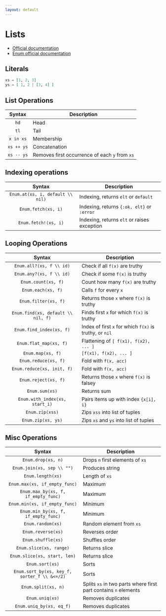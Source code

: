 ```yaml
---
layout: default
---
```

# Lists

* [Official documentation](https://hexdocs.pm/elixir/List.html)
* [Enum official documentation](https://hexdocs.pm/elixir/Enum.html#content)

## Literals

```elixir
xs = [1, 2, 3]
ys = [ 1, 2 | [3, 4] ]
```

## List Operations

| Syntax | Description |
|:-:|-|
| `hd` | Head |
| `tl` | Tail |
| `x in xs` | Membership |
| `xs ++ ys` | Concatenation |
| `xs -- ys` | Removes first occurrence of each `y` from `xs` |

## Indexing operations

| Syntax | Description |
|:-:|-|
| `Enum.at(xs, i, default \\ nil)` | Indexing, returns `elt` or `default` |
| `Enum.fetch(xs, i)` | Indexing, returns `{:ok, elt}` or `:error` |
| `Enum.fetch!(xs, i)` | Indexing, returns `elt` or raises exception |

## Looping Operations

| Syntax | Description |
|:-:|-|
| `Enum.all?(xs, f \\ id)` | Check if all `f(x)` are truthy |
| `Enum.any?(xs, f \\ id)` | Check if some `f(x)` is truthy |
| `Enum.count(xs, f)` | Count how many `f(x)` are truthy |
| `Enum.each(xs, f)` | Calls `f` for every `x` |
| `Enum.filter(xs, f)` | Returns those `x` where `f(x)` is truthy |
| `Enum.find(xs, default \\ nil, f)` | Finds first `x` for which `f(x)` is truthy |
| `Enum.find_index(xs, f)` | Index of first `x` for which `f(x)` is truthy, or `nil` |
| `Enum.flat_map(xs, f)` | Flattening of `[ f(x1), f(x2), ... ]` |
| `Enum.map(xs, f)` | `[f(x1), f(x2), ... ]` |
| `Enum.reduce(xs, f)` | Fold with `f(x, acc)` |
| `Enum.reduce(xs, init, f)` | Fold with `f(x, acc)` |
| `Enum.reject(xs, f)` | Returns those `x` where `f(x)` is falsey |
| `Enum.sum(xs)` | Returns sum |
| `Enum.with_index(xs, start_i)` | Pairs items up with index `{x[i], i}` |
| `Enum.zip(xss)` | Zips `xss` into list of tuples |
| `Enum.zip(xs, ys)` | Zips `xs` and `ys` into list of tuples |

## Misc Operations

| Syntax | Description |
|:-:|-|
| `Enum.drop(xs, n)` | Drops `n` first elements of `xs` |
| `Enum.join(xs, sep \\ "")` | Produces string |
| `Enum.length(xs)` | Length of `xs` |
| `Enum.max(xs, if_empty_func)` | Maximum |
| `Enum.max_by(xs, f, if_empty_func)` | Maximum |
| `Enum.min(xs, if_empty_func)` | Minimum |
| `Enum.min_by(xs, f, if_empty_func)` | Minimum |
| `Enum.random(xs)` | Random element from `xs` |
| `Enum.reverse(xs)` | Reverses order |
| `Enum.shuffle(xs)` | Shuffles order |
| `Enum.slice(xs, range)` | Returns slice |
| `Enum.slice(xs, start, len)` | Returns slice |
| `Enum.sort(xs)` | Sorts |
| `Enum.sort_by(xs, key_f, sorter_f \\ &<=/2)` | Sorts |
| `Enum.split(xs, n)` | Splits `xs` in two parts where first part contains `n` elements |
| `Enum.uniq(xs)` | Removes duplicates |
| `Enum.uniq_by(xs, eq_f)` | Removes duplicates |

